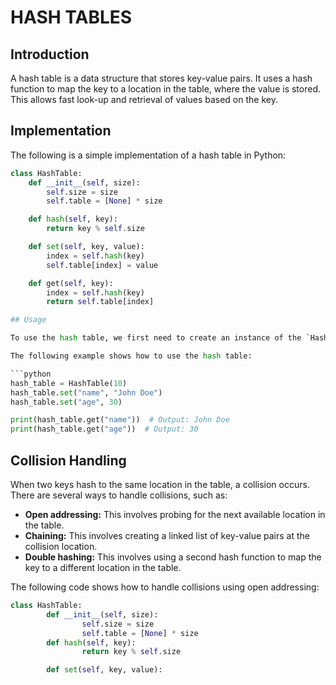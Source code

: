 # HASH TABLES

## Introduction

A hash table is a data structure that stores key-value pairs. It uses a hash function to map the key to a location in the table, where the value is stored. This allows fast look-up and retrieval of values based on the key.

## Implementation

The following is a simple implementation of a hash table in Python:

```python
class HashTable:
    def __init__(self, size):
        self.size = size
        self.table = [None] * size

    def hash(self, key):
        return key % self.size

    def set(self, key, value):
        index = self.hash(key)
        self.table[index] = value

    def get(self, key):
        index = self.hash(key)
        return self.table[index]

## Usage

To use the hash table, we first need to create an instance of the `HashTable` class. We then use the `set()` method to add key-value pairs to the table. The `get()` method can be used to retrieve the value associated with a given key.

The following example shows how to use the hash table:

```python
hash_table = HashTable(10)
hash_table.set("name", "John Doe")
hash_table.set("age", 30)

print(hash_table.get("name"))  # Output: John Doe
print(hash_table.get("age"))  # Output: 30
```
## Collision Handling

When two keys hash to the same location in the table, a collision occurs. There are several ways to handle collisions, such as:

* **Open addressing:** This involves probing for the next available location in the table.
* **Chaining:** This involves creating a linked list of key-value pairs at the collision location.
* **Double hashing:** This involves using a second hash function to map the key to a different location in the table.

The following code shows how to handle collisions using open addressing:

```python
class HashTable:
        def __init__(self, size):
                self.size = size
                self.table = [None] * size
        def hash(self, key):
                return key % self.size

        def set(self, key, value):
